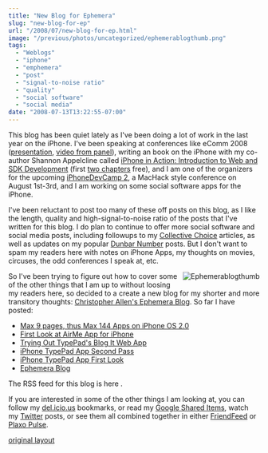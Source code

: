 ```yaml
---
title: "New Blog for Ephemera"
slug: "new-blog-for-ep"
url: "/2008/07/new-blog-for-ep.html"
image: "/previous/photos/uncategorized/ephemerablogthumb.png"
tags:
  - "Weblogs"
  - "iphone"
  - "emphemera"
  - "post"
  - "signal-to-noise ratio"
  - "quality"
  - "social software"
  - "social media"
date: "2008-07-13T13:22:55-07:00"
---
```

<p>This blog has been quiet lately as I've been doing a lot of work in the last year on the iPhone. I've been speaking at conferences like eComm 2008 (<a href="http://www.slideshare.net/eComm2008/christopher-allens-presentation-at-ecomm-2008">presentation</a>, <a href="http://blogs.nmscommunications.com/communications/2008/05/heres-the-compl.html">video from panel</a>), writing an book on the iPhone with my co-author Shannon Appelcline called <a href="http://www.manning.com/callen">iPhone in Action: Introduction to Web and SDK Development</a> (first <a href="http://www.manning-source.com/books/callen/callen_meapch1-2.pdf">two chapters</a> free</a>), and I am one of the organizers for the upcoming <a href="http://www.iPhoneDevCamp.org">iPhoneDevCamp 2</a>, a MacHack style conference on August 1st-3rd, and I am working on some social software apps for the iPhone.</p>
<p>I've been reluctant to post too many of these off posts on this blog, as I like the length, quality and high-signal-to-noise ratio of the posts that I've written for this blog. I do plan to continue to offer more social software and social media posts, including followups to my <a href="/2005/12/systems_for_col.html">Collective Choice</a> articles, as well as updates on my popular <a href="/2004/03/the_dunbar_numb.html">Dunbar Number</a> posts. But I don't want to spam my readers here with notes on iPhone Apps, my thoughts on movies, circuses, the odd conferences I speak at, etc.</p>
<p><a href="http://ephemera.lifewithalacrity.com"><img alt="Ephemerablogthumb" title="Ephemerablogthumb" src="/previous/photos/uncategorized/2008/07/13/ephemerablogthumb.png" border="0" style="float: right; margin: 0px 0px 5px 5px;" /></a>So I've been trying to figure out how to cover some of the other things that I am up to without loosing my readers here, so decided to a create a new blog for my shorter and more transitory thoughts: <a href="http://ephemera.LifeWithAlacrity.com">Christopher Allen's Ephemera Blog</a>. So far I have posted:<p><ul ><li><a href="http://ephemera.lifewithalacrity.com/2008/07/max-9-pages-thu.html">Max 9 pages, thus Max 144 Apps on iPhone OS 2.0</a></li><li ><a href="http://ephemera.lifewithalacrity.com/2008/07/first-look-at-a.html">First Look at AirMe App for iPhone</a></li><li ><a href="http://ephemera.lifewithalacrity.com/2008/07/trying-out-type.html">Trying Out TypePad's Blog It Web App</a></li><li><a href="http://ephemera.lifewithalacrity.com/2008/07/iphone-typepa-1.html">iPhone TypePad App Second Pass</a></li><li><a href="http://ephemera.lifewithalacrity.com/2008/07/iphone-typepad.html">iPhone TypePad App First Look</a></li><li><a href="http://ephemera.lifewithalacrity.com/2008/07/ephemera-blog.html">Ephemera Blog</a></li></ul></p></p>
<p>The RSS feed for this blog is here <a href="http://feeds.feedburner.com/ChristopherAllensEphemeraBlog" rel="alternate" type="application/rss+xml"><img src="http://www.feedburner.com/fb/images/pub/feed-icon16x16.png" alt="" style="vertical-align:middle;border:0"/></a>.</p>
<p>If you are interested in some of the other things I am looking at, you can follow my <a href="http://del.icio.us/ChristopherA">del.icio.us</a> bookmarks, or read my <a href="http://www.google.com/reader/shared/user/02324944907197224037/state/com.google/broadcast">Google Shared Items</a>, watch my <a href="http://twitter.com/ChristopherA">Twitter</a> posts, or see them all combined together in either <a href="http://friendfeed.com/christophera">FriendFeed</a> or <a href="http://pulse.plaxo.com/pulse/profile/show/93189?pk=5c10c629b99e837f0bc276c0e24ffffe1aed8799">Plaxo Pulse</a>.</p>
<p class="previous"><a href="/previous/2008/07/new-blog-for-ep.html" rel="syndication nofollow" class="u-syndication" >original layout</a></p>
